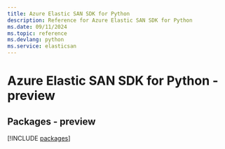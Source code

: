 ```yaml
---
title: Azure Elastic SAN SDK for Python
description: Reference for Azure Elastic SAN SDK for Python
ms.date: 09/11/2024
ms.topic: reference
ms.devlang: python
ms.service: elasticsan
---
```

# Azure Elastic SAN SDK for Python - preview
## Packages - preview
[!INCLUDE [packages](elastic-san-index.md)]